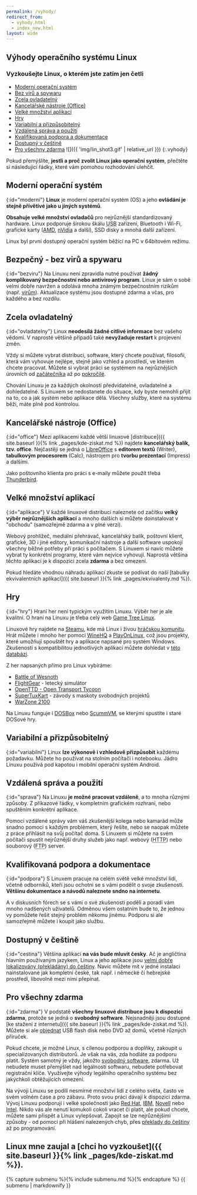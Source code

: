 ```yaml
---
permalink: /vyhody/
redirect_from:
  - vyhody.html
  - index_new.html
layout: wide
---
```

<article markdown="1">

# Výhody operačního systému Linux

### Vyzkoušejte Linux, o kterém jste zatím jen četli

- [Moderní operační systém](#moderni)
- [Bez virů a spywaru](#bezviru)
- [Zcela ovladatelný](#ovladatelny)
- [Kancelářské nástroje (Office)](#office)
- [Velké množství aplikací](#aplikace)
- [Hry](#hry)
- [Variabilní a přizpůsobitelný](#variabilni)
- [Vzdálená správa a použití](#sprava)
- [Kvalifikovaná podpora a dokumentace](#podpora)
- [Dostupný v češtině](#cestina)
- [Pro všechny zdarma](#zdarma)
![]({{ 'img/lin_shot3.gif' | relative_url }})
{:.vyhody}

Pokud přemýšlíte, **jestli a proč zvolit Linux jako operační systém**, přečtěte si následující řádky, které vám pomohou rozhodování ulehčit.

## Moderní operační systém
{:id="moderni"}
**Linux** je moderní operační systém (OS) a jeho **ovládání je stejně přívětivé jako u jiných systémů**.

**Obsahuje velké množství ovladačů** pro nejrůznější standardizovaný hardware. Linux podporuje širokou škálu <abbr title="Universal Serial Bus">USB</abbr> zařízení, Bluetooth i Wi-Fi, grafické karty ([AMD](https://support.amd.com/en-us/download/linux), [nVidia](http://www.nvidia.com/object/unix.html) a další), SSD disky a mnohá další zařízení.

Linux byl první dostupný operační systém běžící na PC v 64bitovém režimu.

## Bezpečný - bez virů a spywaru
{:id="bezviru"}
Na Linuxu není zpravidla nutné používat **žádný komplikovaný bezpečnostní nebo antivirový program**. Linux je sám o sobě velmi dobře navržen a odolává mnoha známým bezpečnostním rizikům (např. [virům](https://www.viry.cz/)). Aktualizace systému jsou dostupné zdarma a včas, pro každého a bez rozdílu.

## Zcela ovladatelný
{:id="ovladatelny"}
Linux **neodesílá žádné citlivé informace** bez vašeho vědomí. V naprosté většině případů také **nevyžaduje restart** k projevení změn.

Vždy si můžete vybrat distribuci, software, který chcete používat, filosofii, která vám vyhovuje nejlépe, stejně jako vzhled a prostředí, ve kterém chcete pracovat. Můžete si vybrat práci se systémem na nejrůznějších úrovních od [začátečníka](http://bbs.cvut.cz/~covex/linux/newbie.html) až po [pokročilé](http://bbs.cvut.cz/~covex/linux/kouzlo_cmdline.html).

Chování Linuxu je za každých okolností předvídatelné, ovladatelné a dohledatelné. S Linuxem se nedostanete do situace, kdy byste nemohli přijít na to, co a jak systém nebo aplikace dělá. Všechny služby, které na systému běží, máte plně pod kontrolou.

## Kancelářské nástroje (Office)
{:id="office"}
Mezi aplikacemi každé větší linuxové [distribuce]({{ site.baseurl }}{% link _pages/kde-ziskat.md %}) najdete **kancelářský balík, tzv. office**. Nejčastěji se jedná o [LibreOffice](https://www.libreoffice.cz/) s **editorem textů** (Writer), **tabulkovým procesorem** (Calc), nástrojem pro **tvorbu prezentací** (Impress) a dalšími.

Jako poštovního klienta pro práci s e-maily můžete použít třeba [Thunderbird](https://www.mozilla.cz/produkty/thunderbird/).

## Velké množství aplikací
{:id="aplikace"}
V každé linuxové distribuci naleznete od začítku **velký výběr nejrůznějších aplikací** a mnoho dalších si můžete doinstalovat v "obchodu" (samozřejmě zdarma a v plné verzi).

Webový prohlížeč, mediální přehrávač, kancelářský balík, poštovní klient, grafické, 3D i jiné editory, komunikační nástroje a další software uspokojí všechny běžné potřeby při práci s počítačem. S Linuxem si navíc můžete vybrat ty konkrétní programy, které vám nejvíce vyhovují. Naprostá většina těchto aplikací je k dispozici zcela **zdarma** a bez omezení.

Pokud hledáte vhodnou náhradu aplikací zkuste se podívat do naší [tabulky ekvivalentních aplikací]({{ site.baseurl }}{% link _pages/ekvivalenty.md %}).

## Hry
{:id="hry"}
Hraní her není typickým využitím Linuxu. Výběr her je ale kvalitní. O hraní na Linuxu je třeba celý web [Game Tree Linux](http://gametreelinux.com/).

Linuxové hry najdete na [Steamu](https://store.steampowered.com/linux), kde má Linux i živou [hráčskou komunitu](https://steamcommunity.com/linux). Hrát můžete i mnoho her pomocí [WineHQ](https://www.winehq.org/) a [PlayOnLinux](https://www.playonlinux.com/en/), což jsou projekty, které umožňují spouštět hry a aplikace napsané pro systém Windows. Zkušenosti s kompatibilitou jednotlivých aplikací můžete dohledat v [této databázi](https://appdb.winehq.org/).

Z her napsaných přímo pro Linux vybíráme:
- [Battle of Wesnoth](https://www.wesnoth.org/)
- [FlightGear](http://www.flightgear.org/) - letecký simulátor
- [OpenTTD - Open Transport Tycoon](https://www.openttd.com/)
- [SuperTuxKart](https://supertuxkart.net/) - závody s maskoty svobodných projektů
- [WarZone 2100](https://wz2100.net/)

Na Linuxu funguje i [DOSBox](https://www.dosbox.com/) nebo [ScummVM](https://www.scummvm.org/), se kterými spustíte i staré DOSové hry.

## Variabilní a přizpůsobitelný
{:id="variabilni"}
Linux **lze výkonově i vzhledově přizpůsobit** každému požadavku. Můžete ho používat na stolním počítači i notebooku. Jádro Linuxu používá pod kapotou i mobilní operační systém Android.

## Vzdálená správa a použití
{:id="sprava"}
Na Linuxu **je možné pracovat vzdáleně**, a to mnoha různými způsoby. Z příkazové řádky, v kompletním grafickém rozhraní, nebo spuštěním konkrétní aplikace.

Pomocí vzdálené správy vám váš zkušenější kolega nebo kamarád může snadno pomoci s každým problémem, který řešíte, nebo se naopak můžete z práce přihlásit na svůj počítač doma. S Linuxem si můžete na svém počítači spustit nejrůznější druhy služeb jako např. webový (<abbr title="Hyper Text Transfer Protocol">HTTP</abbr>) nebo souborový (<abbr title="File Transfer Protocol">FTP</abbr>) server.

## Kvalifikovaná podpora a dokumentace
{:id="podpora"}
S Linuxem pracuje na celém světě velké množství lidí, včetně odborníků, kteří jsou ochotni se s vámi podělit o svoje zkušenosti. **Většinu dokumentace a návodů naleznete sndno na internetu**.

A v diskusních fórech se s vámi o své zkušenosti podělí a poradí vám mnoho nadšených uživatelů. Odměnou všem ostatním bude to, že jednou vy pomůžete řešit stejný problém někomu jinému. Podporu si ale samozřejmě můžete i koupit jako službu.

## Dostupný v češtině
{:id="cestina"}
Většina aplikací **na vás bude mluvit česky**. Ač je angličtina hlavním používaným jazykem, Linux a jeho aplikace jsou [velmi dobře lokalizovány (překládány) do češtiny](http://www.l10n.cz/). Navíc můžete mít v jedné instalaci nainstalované jak kompletní české, tak např. i německé či hebrejské prostředí, libovolně mezi nimi přepínat.

## Pro všechny zdarma
{:id="zdarma"}
V podstatě **všechny linuxové distribuce jsou k dispozici zdarma**, protože se jedná o **svobodný software**. Nejsnadněji jsou dostupné [ke stažení z internetu]({{ site.baseurl }}{% link _pages/kde-ziskat.md %}). Můžete si ale [objednat](https://www.linuxmarket.cz/) USB flash disk nebo DVD až domů, včetně různých příruček.

Pokud chcete, je možné Linux, s cílenou podporou a doplňky, zakoupit u specializovaných distributorů. Je však na vás, zda hodláte za podporu platit. Systém samotný je vždy, jakožto [svobodný software](https://cs.wikipedia.org/wiki/Svobodn%C3%BD_software), zdarma. Už nebudete muset přemýšlet nad legálností softwaru, nebudete potřebovat registrační klíče. Využívejte výhody legálního operačního systému bez jakýchkoli obtěžujících omezení.

Na vývoji Linuxu se podílí nesmírné množství lidí z celého světa, často ve svém volném čase a pro zábavu. Proto svou práci dávají k dispozici zdarma. Vývoj Linuxu podporují i velké společnosti jako [Red Hat](https://www.redhat.cz/), [IBM](http://www.ibm.cz/), [Novell](http://www.novell.cz/) nebo [Intel](https://www.intel.com/). Nikdo vás ale nenutí komukoli cokoli vracet či platit, ale pokud chcete, můžete sami přispět a Linux vylepšovat. Zapojit se lze nejrůznějšími způsoby - od pomoci při hlášení nalezených chyb, přes [překlady do češtiny](http://www.l10n.cz/) až po programování.

## Linux mne zaujal a [chci ho vyzkoušet]({{ site.baseurl }}{% link _pages/kde-ziskat.md %}).

</article>

<aside>
  {% capture submenu %}{% include submenu.md %}{% endcapture %}
  {{ submenu | markdownify }}
</aside>
